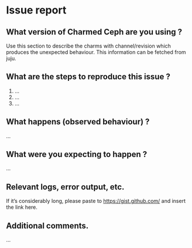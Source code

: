 # Issue report

## What version of Charmed Ceph are you using ?

Use this section to describe the charms with channel/revision which produces the unexpected behaviour.
This information can be fetched from juju.

## What are the steps to reproduce this issue ?

1. …
2. …
3. …

## What happens (observed behaviour) ?

…

## What were you expecting to happen ?

…

## Relevant logs, error output, etc.

If it’s considerably long, please paste to https://gist.github.com/ and insert the link here.

## Additional comments.

…
